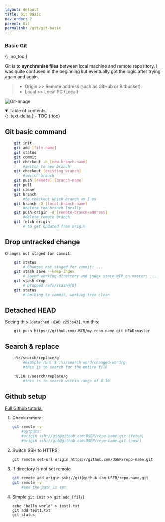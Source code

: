 ```yaml
---
layout: default    
title: Git Basic
nav_order: 2
parent: Git
permalink: /git/git-basic
---
```


### Basic Git
{: .no_toc } 

Git is to **synchronise files** between local machine and remote repository. I was quite confused in the beginning but eventually got the logic after trying again and again. 

> * Origin >> Remote address (such as GitHub or Bitbucket) 
> * Local >> Local PC (Local)

![Git-Image](../assets/images/git/git-workflow-diagram.png)

<details open markdown="block">
  <summary>
    Table of contents
  </summary>
  {: .text-delta }
- TOC
{:toc}
</details>

## Git basic command

```bash
    git init
    git add [file-name]
    git status
    git commit
    git checkout -b [new-branch-name]
        #switch to new branch
    git checkout [existing_branch]
        #switch branch
    git push [remote] [branch-name]
    git pull
    git clone
    git branch
        #to checkout which branch am I on
    git branch -D [local-branch-name]
        #delete the branch locally 
    git push origin -d [remote-branch-address]
        #delete remote branch
    git fetch origin 
        # to get updated from origin 
```

## Drop untracked change 

`Changes not staged for commit:`

```bash
    git status
        # Changes not staged for commit: ...
    git stash save --keep-index
        # Saved working directory and index state WIP on master: ...
    git stash drop
        # Dropped refs/stash@{0}
    git status
        # nothing to commit, working tree clean
```

## Detached HEAD 

Seeing this `[detached HEAD c253b43]`, run this: 

```
    git push https://github.com/USER/my-repo-name.git HEAD:master
```

## Search & replace

```bash
    :%s/search/replace/g 
        #example run: $ :%s/search-word/changed-word/g
        #this is to search for the entire file 

    :8,10 s/search/replace/g
        #this is to search within range of 8-10
```

## Github setup
[Full Github tutorial](https://github.com/Kunena/Kunena-Forum/wiki/Create-a-new-branch-with-git-and-manage-branches)

1. Check remote: 

    ```bash
    git remote -v 
        #outputs: 
        #origin ssh://git@github.com:USER/repo-name.git (fetch)
        #origin ssh://git@github.com:USER/repo-name.git (push)
    ```

2. Switch SSH to HTTPS: 
    
    ```
    git remote set-url origin https://github.com/USER/repo-name.git
    ```

3. If directory is not set remote

    ```bash
    git remote add origin ssh://git@github.com:USER/repo-name.git
    git remote -v 
        #see the path is set 
    ```

4. Simple `git init` >> `git add [file]` 
    
    ```
    echo "hello world" > test1.txt
    git add test1.txt 
    git status
    ```